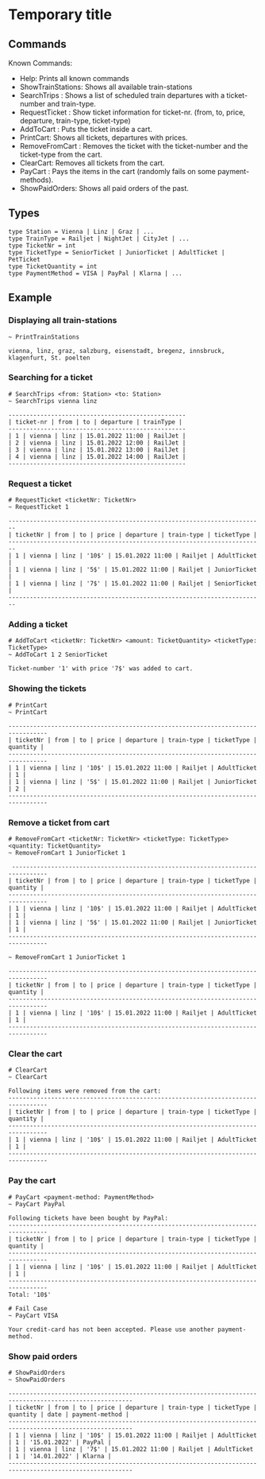 # Temporary title

## Commands

Known Commands:
- Help: Prints all known commands
- ShowTrainStations: Shows all available train-stations
- SearchTrips <from> <to>: Shows a list of scheduled train departures with a ticket-number and train-type.
- RequestTicket <ticketNr>: Show ticket information for ticket-nr. (from, to, price, departure, train-type, ticket-type)
- AddToCart <ticketNr> <amount> <ticketType>: Puts the ticket inside a cart.
- PrintCart: Shows all tickets, departures with prices.
- RemoveFromCart <ticketNr> <ticketType> <quantity>: Removes the ticket with the ticket-number and the ticket-type from the cart.
- ClearCart: Removes all tickets from the cart.
- PayCart <payment-method>: Pays the items in the cart (randomly fails on some payment-methods).
- ShowPaidOrders: Shows all paid orders of the past.

## Types
```f#
type Station = Vienna | Linz | Graz | ...
type TrainType = Railjet | NightJet | CityJet | ...
type TicketNr = int
type TicketType = SeniorTicket | JuniorTicket | AdultTicket | PetTicket
type TicketQuantity = int
type PaymentMethod = VISA | PayPal | Klarna | ...
```

## Example

### Displaying all train-stations
```shell
~ PrintTrainStations

vienna, linz, graz, salzburg, eisenstadt, bregenz, innsbruck, klagenfurt, St. poelten
```

### Searching for a ticket

```shell
# SearchTrips <from: Station> <to: Station>
~ SearchTrips vienna linz

--------------------------------------------------
| ticket-nr | from | to | departure | trainType |
--------------------------------------------------
| 1 | vienna | linz | 15.01.2022 11:00 | RailJet |
| 2 | vienna | linz | 15.01.2022 12:00 | RailJet |
| 3 | vienna | linz | 15.01.2022 13:00 | RailJet |
| 4 | vienna | linz | 15.01.2022 14:00 | RailJet |
--------------------------------------------------
```

### Request a ticket

```shell
# RequestTicket <ticketNr: TicketNr>
~ RequestTicket 1

------------------------------------------------------------------------
| ticketNr | from | to | price | departure | train-type | ticketType |
------------------------------------------------------------------------
| 1 | vienna | linz | '10$' | 15.01.2022 11:00 | Railjet | AdultTicket |
| 1 | vienna | linz | '5$' | 15.01.2022 11:00 | Railjet | JuniorTicket |
| 1 | vienna | linz | '7$' | 15.01.2022 11:00 | Railjet | SeniorTicket |
------------------------------------------------------------------------
```

### Adding a ticket

```shell
# AddToCart <ticketNr: TicketNr> <amount: TicketQuantity> <ticketType: TicketType>
~ AddToCart 1 2 SeniorTicket

Ticket-number '1' with price '7$' was added to cart.
```

### Showing the tickets
```shell
# PrintCart
~ PrintCart

---------------------------------------------------------------------------------
| ticketNr | from | to | price | departure | train-type | ticketType | quantity |
---------------------------------------------------------------------------------
| 1 | vienna | linz | '10$' | 15.01.2022 11:00 | Railjet | AdultTicket | 1 |
| 1 | vienna | linz | '5$' | 15.01.2022 11:00 | Railjet | JuniorTicket | 2 |
---------------------------------------------------------------------------------
```

### Remove a ticket from cart

```shell
# RemoveFromCart <ticketNr: TicketNr> <ticketType: TicketType> <quantity: TicketQuantity>
~ RemoveFromCart 1 JuniorTicket 1

 --------------------------------------------------------------------------------
| ticketNr | from | to | price | departure | train-type | ticketType | quantity |
---------------------------------------------------------------------------------
| 1 | vienna | linz | '10$' | 15.01.2022 11:00 | Railjet | AdultTicket | 1 |
| 1 | vienna | linz | '5$' | 15.01.2022 11:00 | Railjet | JuniorTicket | 1 |
---------------------------------------------------------------------------------

~ RemoveFromCart 1 JuniorTicket 1

---------------------------------------------------------------------------------
| ticketNr | from | to | price | departure | train-type | ticketType | quantity |
---------------------------------------------------------------------------------
| 1 | vienna | linz | '10$' | 15.01.2022 11:00 | Railjet | AdultTicket | 1 |
---------------------------------------------------------------------------------
```

### Clear the cart

```shell
# ClearCart
~ ClearCart

Following items were removed from the cart:
---------------------------------------------------------------------------------
| ticketNr | from | to | price | departure | train-type | ticketType | quantity |
---------------------------------------------------------------------------------
| 1 | vienna | linz | '10$' | 15.01.2022 11:00 | Railjet | AdultTicket | 1 |
---------------------------------------------------------------------------------
```

### Pay the cart

```shell
# PayCart <payment-method: PaymentMethod>
~ PayCart PayPal

Following tickets have been bought by PayPal:
---------------------------------------------------------------------------------
| ticketNr | from | to | price | departure | train-type | ticketType | quantity |
---------------------------------------------------------------------------------
| 1 | vienna | linz | '10$' | 15.01.2022 11:00 | Railjet | AdultTicket | 1 |
---------------------------------------------------------------------------------
Total: '10$'

# Fail Case
~ PayCart VISA

Your credit-card has not been accepted. Please use another payment-method.
```

### Show paid orders

```shell
# ShowPaidOrders
~ ShowPaidOrders

---------------------------------------------------------------------------------------------------------
| ticketNr | from | to | price | departure | train-type | ticketType | quantity | date | payment-method |
---------------------------------------------------------------------------------------------------------
| 1 | vienna | linz | '10$' | 15.01.2022 11:00 | Railjet | AdultTicket | 1 | '15.01.2022' | PayPal |
| 1 | vienna | linz | '7$' | 15.01.2022 11:00 | Railjet | AdultTicket | 1 | '14.01.2022' | Klarna |
---------------------------------------------------------------------------------------------------------
```
